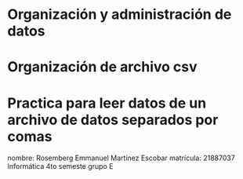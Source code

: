 # Organización y administración de datos
# Organización de archivo csv
# Practica para leer datos de un archivo de datos separados por comas

nombre: Rosemberg Emmanuel Martínez Escobar
matrícula: 21887037
Informática 4to semeste grupo E
